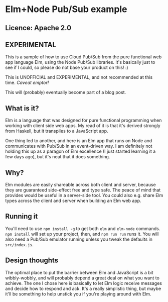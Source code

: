 # Elm+Node Pub/Sub example
## Licence: Apache 2.0

## EXPERIMENTAL
This is a sample of how to use Cloud Pub/Sub from the pure functional web app language Elm, using the Node Pub/Sub libraries. It's basically just to see if I could, so please do not base your product on this! :)

This is UNOFFICIAL and EXPERIMENTAL, and not recommended at this time. _Caveat emptor!_

This will (probably) eventually become part of a blog post.

## What is it?

Elm is a language that was designed for pure functional programming when working with client side web apps. My read of it is that it's derived strongly from Haskell, but it transpiles to a JavaScript app.

One thing led to another, and here is an Elm app that runs on Node and communicates with Pub/Sub in an event-driven way. I am definitely not holding this up as a paragon of Elm excellence (I just started learning it a few days ago), but it's neat that it does something.

## Why?

Elm modules are easily shareable across both client and server, because they are guaranteed side-effect free and type safe. The peace of mind that provides would be useful in a server-side tool. You could also e.g. share Elm types across the client and server when building an Elm web app.

## Running it

You'll need to use `npm install -g` to get both `elm` and `elm-node` commands. `npm install` will set up your project, then, and `npm run run` runs it. You will also need a Pub/Sub emulator running unless you tweak the defaults in `src/index.js`.

## Design thoughts

The optimal place to put the barrier between Elm and JavaScript is a bit wibbly-wobbly, and will probably depend a great deal on what you want to achieve. The one I chose here is basically to let Elm logic receive messages and decide how to respond and ack. It's a really simplistic thing, but maybe it'll be something to help unstick you if you're playing around with Elm.
